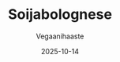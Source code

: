 ---
title: "Soijabolognese"
image: "https://vegaanibotti.lauravuo.me/2025/10/2025-10-14_small.png"
date: 2025-10-14
receipt_url: "https://vegaanihaaste.fi/reseptit/soijabolognese"
author: "Vegaanihaaste"
---